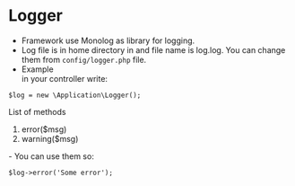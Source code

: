 # Logger

- Framework use Monolog as library for logging.
- Log file is in home directory in and file name is log.log. You can change them from `config/logger.php` file.
- Example <br>
in your controller write:
<pre><code>$log = new \Application\Logger();</code></pre>

List of methods
<ol>
<li>error($msg)</li>
<li>warning($msg)</li>
</ol>
- You can use them so:

<pre><code>$log->error('Some error');</code></pre>